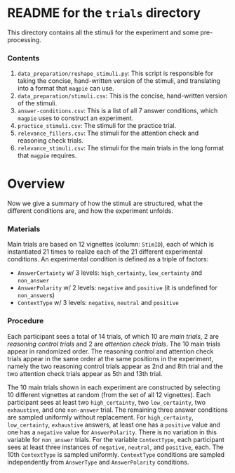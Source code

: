 # README for the `trials` directory

This directory contains all the stimuli for the experiment and some pre-processing.

### Contents
1. `data_preparation/reshape_stimuli.py`: This script is responsible for taking the concise, 
   hand-written version of the stimuli, and translating into a format that `magpie` can use.
2. `data_preparation/stimuli.csv`: This is the concise, hand-written version of the stimuli.
3. `answer-conditions.csv`: This is a list of all 7 answer conditions, which `magpie` uses to construct an experiment.
4. `practice_stimuli.csv`: The stimuli for the practice trial.
5. `relevance_fillers.csv`: The stimuli for the attention check and reasoning check trials.
6. `relevance_stimuli.csv`: The stimuli for the main trials in the long format that `magpie` requires.


# Overview

Now we give a summary of how the stimuli are structured, what the different conditions are, and how the experiment unfolds.

### Materials

Main trials are based on 12 vignettes (column: `StimID`), each of which is instantiated 21 times to realize each of the 21 different experimental conditions.
An experimental condition is defined as a triple of factors: 
  + `AnswerCertainty` w/ 3 levels: `high_certainty`, `low_certainty` and `non_answer`
  + `AnswerPolarity` w/ 2 levels: `negative` and `positive` (it is undefined for `non_answer`s)
  + `ContextType` w/ 3 levels: `negative`, `neutral` and `positive`

### Procedure

Each participant sees a total of 14 trials, of which 10 are *main trials*, 2 are *reasoning control trials* and 2 are *attention check trials*. The 10 main trials appear in randomized order. The reasoning control and attention check trials appear in the same order at the same positions in the experiment, namely the two reasoning control trials appear as 2nd and 8th trial and the two attention check trials appear as 5th and 13th trial.
 
The 10 main trials shown in each experiment are constructed by selecting 10 different vignettes at random (from the set of all 12 vignettes). 
Each participant sees at least two `high_certainty`, two `low_certainty`, two `exhaustive`, and one `non-answer` trial. The remaining three answer conditions are sampled uniformly without replacement.
For `high_certainty`, `low_certainty`, `exhaustive` answers, at least one has a `positive` value and one has a `negative` value for `AnswerPolarity`.
There is no variation in this variable for `non_answer` trials.
For the variable `ContextType`, each participant sees at least three instances of `negative`, `neutral`, and `positive`, each.
The 10th `ContextType` is sampled uniformly.
`ContextType` conditions are sampled independently from `AnswerType` and `AnswerPolarity` conditions.


